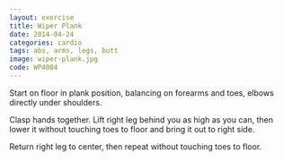 ```yaml
---
layout: exercise
title: Wiper Plank
date: 2014-04-24
categories: cardio
tags: abs, arms, legs, butt
image: wiper-plank.jpg
code: WP4004
---
```


Start on floor in plank position, balancing on forearms and toes, elbows directly under shoulders. 

Clasp hands together. Lift right leg behind you as high as you can, then lower it without touching toes to floor and bring it out to right side. 

Return right leg to center, then repeat without touching toes to floor.
